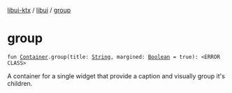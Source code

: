 [libui-ktx](../index.md) / [libui](index.md) / [group](./group.md)

# group

`fun `[`Container`](-container/index.md)`.group(title: `[`String`](https://kotlinlang.org/api/latest/jvm/stdlib/kotlin/-string/index.html)`, margined: `[`Boolean`](https://kotlinlang.org/api/latest/jvm/stdlib/kotlin/-boolean/index.html)` = true): <ERROR CLASS>`

A container for a single widget that provide a caption and visually group it's children.

